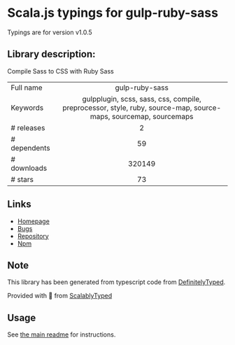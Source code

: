 
# Scala.js typings for gulp-ruby-sass

Typings are for version v1.0.5

## Library description:
Compile Sass to CSS with Ruby Sass

|                    |                 |
| ------------------ | :-------------: |
| Full name          | gulp-ruby-sass |
| Keywords           | gulpplugin, scss, sass, css, compile, preprocessor, style, ruby, source-map, source-maps, sourcemap, sourcemaps |
| # releases         | 2 |
| # dependents       | 59 |
| # downloads        | 320149 |
| # stars            | 73 |

## Links
- [Homepage](https://github.com/sindresorhus/gulp-ruby-sass#readme)
- [Bugs](https://github.com/sindresorhus/gulp-ruby-sass/issues)
- [Repository](https://github.com/sindresorhus/gulp-ruby-sass)
- [Npm](https://www.npmjs.com/package/gulp-ruby-sass)
    


## Note
This library has been generated from typescript code from [DefinitelyTyped](https://definitelytyped.org).

Provided with :purple_heart: from [ScalablyTyped](https://github.com/oyvindberg/ScalablyTyped)

## Usage
See [the main readme](../../readme.md) for instructions.


